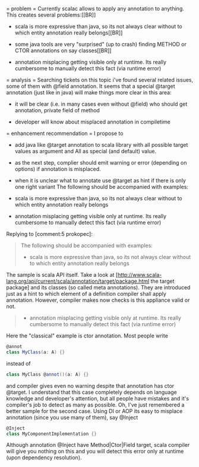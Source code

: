 = problem =
Currently scalac allows to apply any annotation to anything.
This creates several problems:[[BR]]

 * scala is more expressive than java, so its not always clear without to which entity annotation really belongs[[BR]]

 * some java tools are very "surprised" (up to crash) finding METHOD or CTOR annotations on say classes[[BR]]

 * annotation misplacing getting visible only at runtime. Its really cumbersome to manually detect this fact (via runtime error)

= analysis =
Searching tickets on this topic i've found several related issues, some of them with @field annotation. 
It seems that a special @target annotation (just like in java) will make things more clear in this area:

 * it will be clear (i.e. in many cases even without @field) who should get annotation, private field of method
 
 * developer will know about misplaced annotation in compiletime

= enhancement recommendation =
I propose to 
 * add java like @target annotation to scala library with all possible target values as argument and All as special (and default) value. 

 * as the next step, complier should emit warning or error (depending on options) if annotation is misplaced.

 * when it is unclear what to annotate use @target as hint if there is only one right variant
The following should be accompanied with examples:

 * scala is more expressive than java, so its not always clear without to which entity annotation really belongs

- annotation misplacing getting visible only at runtime. Its really cumbersome to manually detect this fact (via runtime error) 

Replying to [comment:5 prokopec]:
> The following should be accompanied with examples:
> 
>  * scala is more expressive than java, so its not always clear without to which entity annotation really belongs

The sample is scala API itself. Take a look at
[http://www.scala-lang.org/api/current/scala/annotation/target/package.html the target package] and its classes (so called meta annotations). They are introduced just as a hint to which element of a definition compiler shall apply annotation. However, compiler makes now checks is this appliance valid or not.

> * annotation misplacing getting visible only at runtime. Its really cumbersome to manually detect this fact (via runtime error) 
> 
Here the "classical" example is ctor annotation. Most people write

```scala
@annot
class MyClass(a: A) {}
```
instead of 
```scala
class MyClass @annot()(a: A) {}
```

and compiler gives even no warning despite that annotation has ctor @target. I understand that this case completely depends on language knowledge and developer's attention, but all people have mistakes and it's compiler's job to detect as many as possible.
Oh, I've just remembered a better sample for the second case. Using DI or AOP its easy to misplace annotation (since you use many of them), say @Inject

```scala
@Inject
class MyComponentImplementation {}
```

Although annotation @Inject have Method|Ctor|Field target, scala compiler will give you nothing on this and you will detect this error only at runtime (upon dependency resolution).  
